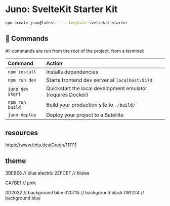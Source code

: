 # Juno: SvelteKit Starter Kit

```sh
npm create juno@latest -- --template sveltekit-starter
```
## 🧞 Commands

All commands are run from the root of the project, from a terminal:

| Command          | Action                                                      |
| :--------------- | :---------------------------------------------------------- |
| `npm install`    | Installs dependencies                                       |
| `npm run dev`    | Starts frontend dev server at `localhost:5173`              |
| `juno dev start` | Quickstart the local development emulator (requires Docker) |
| `npm run build`  | Build your production site to `./build/`                    |
| `juno deploy`    | Deploy your project to a Satellite                          |

## resources
https://www.tints.dev/Green/111111

## theme

3BEBE8 // blue electric
2EFCEF // bluiee

CA7BE1 // pink

0D2032 // background blue
020715 // backgorund black
091224 // background blue